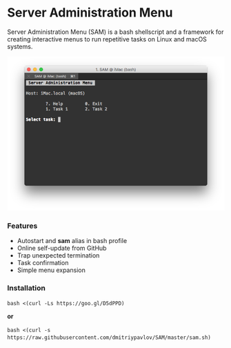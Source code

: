 # Server Administration Menu
Server Administration Menu (SAM) is a bash shellscript and a framework for creating interactive menus to run repetitive tasks on Linux and macOS systems.

![SAM](https://raw.githubusercontent.com/dmitriypavlov/SAM/master/sam.png)

### Features
* Autostart and **sam** alias in bash profile
* Online self-update from GitHub
* Trap unexpected termination
* Task confirmation
* Simple menu expansion

### Installation
`bash <(curl -Ls https://goo.gl/D5dPPD)`

**or**

`bash <(curl -s https://raw.githubusercontent.com/dmitriypavlov/SAM/master/sam.sh)`